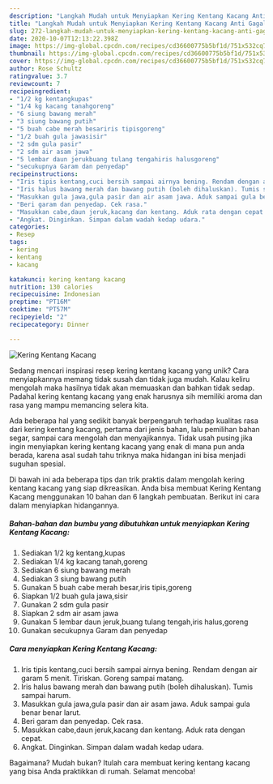 ```yaml
---
description: "Langkah Mudah untuk Menyiapkan Kering Kentang Kacang Anti Gagal"
title: "Langkah Mudah untuk Menyiapkan Kering Kentang Kacang Anti Gagal"
slug: 272-langkah-mudah-untuk-menyiapkan-kering-kentang-kacang-anti-gagal
date: 2020-10-07T12:13:22.398Z
image: https://img-global.cpcdn.com/recipes/cd36600775b5bf1d/751x532cq70/kering-kentang-kacang-foto-resep-utama.jpg
thumbnail: https://img-global.cpcdn.com/recipes/cd36600775b5bf1d/751x532cq70/kering-kentang-kacang-foto-resep-utama.jpg
cover: https://img-global.cpcdn.com/recipes/cd36600775b5bf1d/751x532cq70/kering-kentang-kacang-foto-resep-utama.jpg
author: Rose Schultz
ratingvalue: 3.7
reviewcount: 7
recipeingredient:
- "1/2 kg kentangkupas"
- "1/4 kg kacang tanahgoreng"
- "6 siung bawang merah"
- "3 siung bawang putih"
- "5 buah cabe merah besariris tipisgoreng"
- "1/2 buah gula jawasisir"
- "2 sdm gula pasir"
- "2 sdm air asam jawa"
- "5 lembar daun jerukbuang tulang tengahiris halusgoreng"
- "secukupnya Garam dan penyedap"
recipeinstructions:
- "Iris tipis kentang,cuci bersih sampai airnya bening. Rendam dengan air garam 5 menit. Tiriskan. Goreng sampai matang."
- "Iris halus bawang merah dan bawang putih (boleh dihaluskan). Tumis sampai harum."
- "Masukkan gula jawa,gula pasir dan air asam jawa. Aduk sampai gula benar benar larut."
- "Beri garam dan penyedap. Cek rasa."
- "Masukkan cabe,daun jeruk,kacang dan kentang. Aduk rata dengan cepat."
- "Angkat. Dinginkan. Simpan dalam wadah kedap udara."
categories:
- Resep
tags:
- kering
- kentang
- kacang

katakunci: kering kentang kacang 
nutrition: 130 calories
recipecuisine: Indonesian
preptime: "PT16M"
cooktime: "PT57M"
recipeyield: "2"
recipecategory: Dinner

---
```



![Kering Kentang Kacang](https://img-global.cpcdn.com/recipes/cd36600775b5bf1d/751x532cq70/kering-kentang-kacang-foto-resep-utama.jpg)

Sedang mencari inspirasi resep kering kentang kacang yang unik? Cara menyiapkannya memang tidak susah dan tidak juga mudah. Kalau keliru mengolah maka hasilnya tidak akan memuaskan dan bahkan tidak sedap. Padahal kering kentang kacang yang enak harusnya sih memiliki aroma dan rasa yang mampu memancing selera kita.

Ada beberapa hal yang sedikit banyak berpengaruh terhadap kualitas rasa dari kering kentang kacang, pertama dari jenis bahan, lalu pemilihan bahan segar, sampai cara mengolah dan menyajikannya. Tidak usah pusing jika ingin menyiapkan kering kentang kacang yang enak di mana pun anda berada, karena asal sudah tahu triknya maka hidangan ini bisa menjadi suguhan spesial.




Di bawah ini ada beberapa tips dan trik praktis dalam mengolah kering kentang kacang yang siap dikreasikan. Anda bisa membuat Kering Kentang Kacang menggunakan 10 bahan dan 6 langkah pembuatan. Berikut ini cara dalam menyiapkan hidangannya.

<!--inarticleads1-->

##### Bahan-bahan dan bumbu yang dibutuhkan untuk menyiapkan Kering Kentang Kacang:

1. Sediakan 1/2 kg kentang,kupas
1. Sediakan 1/4 kg kacang tanah,goreng
1. Sediakan 6 siung bawang merah
1. Sediakan 3 siung bawang putih
1. Gunakan 5 buah cabe merah besar,iris tipis,goreng
1. Siapkan 1/2 buah gula jawa,sisir
1. Gunakan 2 sdm gula pasir
1. Siapkan 2 sdm air asam jawa
1. Gunakan 5 lembar daun jeruk,buang tulang tengah,iris halus,goreng
1. Gunakan secukupnya Garam dan penyedap




<!--inarticleads2-->

##### Cara menyiapkan Kering Kentang Kacang:

1. Iris tipis kentang,cuci bersih sampai airnya bening. Rendam dengan air garam 5 menit. Tiriskan. Goreng sampai matang.
1. Iris halus bawang merah dan bawang putih (boleh dihaluskan). Tumis sampai harum.
1. Masukkan gula jawa,gula pasir dan air asam jawa. Aduk sampai gula benar benar larut.
1. Beri garam dan penyedap. Cek rasa.
1. Masukkan cabe,daun jeruk,kacang dan kentang. Aduk rata dengan cepat.
1. Angkat. Dinginkan. Simpan dalam wadah kedap udara.




Bagaimana? Mudah bukan? Itulah cara membuat kering kentang kacang yang bisa Anda praktikkan di rumah. Selamat mencoba!
